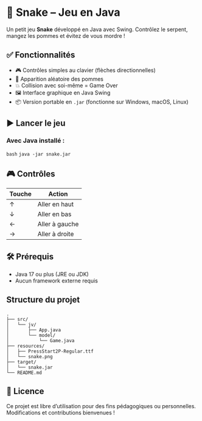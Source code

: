 # 🐍 Snake – Jeu en Java

Un petit jeu **Snake** développé en Java avec Swing.
Contrôlez le serpent, mangez les pommes et évitez de vous mordre !

## ✅ Fonctionnalités

- 🎮 Contrôles simples au clavier (flèches directionnelles)
- 🍏 Apparition aléatoire des pommes
- 💥 Collision avec soi-même = Game Over
- 🖼️ Interface graphique en Java Swing
- 📦 Version portable en `.jar` (fonctionne sur Windows, macOS, Linux)

## ▶️ Lancer le jeu

### Avec Java installé :

```bash```
```java -jar snake.jar```

## 🎮 Contrôles

| Touche | Action         |
| ------ | -------------- |
| ↑      | Aller en haut  |
| ↓      | Aller en bas   |
| ←      | Aller à gauche |
| →      | Aller à droite |

## 🛠️ Prérequis

- Java 17 ou plus (JRE ou JDK)
- Aucun framework externe requis

## Structure du projet

```text
.
├── src/
│   └── jv/
│       ├── App.java
│       └── model/
│           └── Game.java
├── resources/
│   ├── PressStart2P-Regular.ttf
│   └── snake.png
├── target/
│   └── snake.jar
└── README.md
```

## 📜 Licence

Ce projet est libre d’utilisation pour des fins pédagogiques ou personnelles.
Modifications et contributions bienvenues !